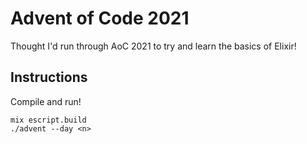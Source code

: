 # Advent of Code 2021

Thought I'd run through AoC 2021 to try and learn the basics of Elixir!

## Instructions

Compile and run!

```
mix escript.build
./advent --day <n>
```
